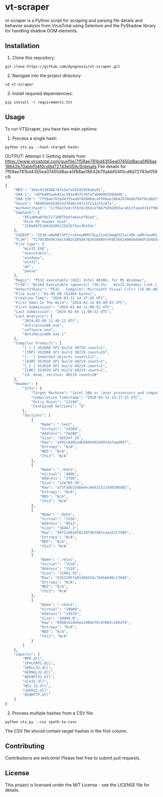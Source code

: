 # vt-scraper

vt-scraper is a Python script for scraping and parsing file details and behavior analysis from VirusTotal using Selenium and the PyShadow library for handling shadow DOM elements.

## Installation

1. Clone this repository:
```
git clone https://github.com/dyngnosis/vt-scraper.git
```
2. Navigate into the project directory:
```
cd vt-scraper
```
3. Install required dependencies:
```
pip install -r requirements.txt
```

## Usage

To run VTScraper, you have two main options:

1. Process a single hash:
```
python vts.py --hash <target-hash>
```
OUTPUT:
Attempt 1: Getting details from https://www.virustotal.com/gui/file/7f59ae781bd4355ea07450d8aca5f68ae18642b70abbf04f0cd8d72743e059c9/details
File details for 7f59ae781bd4355ea07450d8aca5f68ae18642b70abbf04f0cd8d72743e059c9:
```python
{
    "MD5": "3b6c915658b74fe1efa43545d59a8a91",
    "SHA-1": "e0fb405aab45ac201e9b7e70fafab068635048db",
    "SHA-256": "7f59ae781bd4355ea07450d8aca5f68ae18642b70abbf04f0cd8d72743e059c9",
    "Vhash": "064056655d655d70d8z447z37z13z25zd7z",
    "Authentihash": "11f6427edc5f078c950cefb675892093acab13faeed741f960338f3d89f9d5d5",
    "Imphash": [
        "851a0ba8fbb71710075bdfe6dcef92eb",
        "Rich PE header hash",
        "256b60751602028612562b73ecdb163c"
    ],
    "SSDEEP": "1536:wNeRBl5PT/rx1mzwRMSTdLpJ1vAl0mgEO2leiYBk:wQRrmzwR5J+gbWeZ",
    "TLSH": "T17953DF06746C54B2CEB58670293A6B5F9FBE560240B4844B4F3D4E9A3ED5032E73E376",
    "File type": [
        "Win32 EXE",
        "executable",
        "windows",
        "win32",
        "pe",
        "peexe"
    ],
    "Magic": "PE32 executable (GUI) Intel 80386, for MS Windows",
    "TrID": "Win64 Executable (generic) (30.2%)   Win32 Dynamic Link Library (generic) (18.9%)   Win16 NE executable (generic) (14.5%)",
    "DetectItEasy": "PE32   Compiler: Microsoft Visual C/C++ (16.00.40219) [LTCG/C]   Linker: Microsoft Linker (10.00.40219)",
    "File size": "61.00 KB (62464 bytes)",
    "Creation Time": "2020-03-31 14:17:25 UTC",
    "First Seen In The Wild": "2024-02-14 03:49:43 UTC",
    "First Submission": "2024-02-04 11:00:52 UTC",
    "Last Submission": "2024-02-04 11:00:52 UTC",
    "Last Analysis": [
        "2024-02-09 11:46:12 UTC",
        "antirecuvadb.exe",
        "software.exe",
        "AntiRecuvaDB.exe.1"
    ],
    "Compiler Products": [
        "[ C ] VS2008 SP1 build 30729 count=1",
        "[IMP] VS2008 SP1 build 30729 count=19",
        "[---] Unmarked objects count=111",
        "[ASM] VS2010 SP1 build 40219 count=1",
        "[ C ] VS2010 SP1 build 40219 count=1",
        "[LNK] VS2010 SP1 build 40219 count=1",
        "id: 0xae, version: 40219 count=18"
    ],
    "Header": {
        "Info": {
            "Target Machine": "Intel 386 or later processors and compatible processors",
            "Compilation Timestamp": "2020-03-31 14:17:25 UTC",
            "Entry Point": "12199",
            "Contained Sections": "5"
        },
        "Sections": [
            {
                "Name": ".text",
                "Virtual": "34304",
                "Address": "34200",
                "Size": "165247.25",
                "Raw": "a491c4d91a4b5889442e891da7aad09f",
                "Entropy": "N/A",
                "MD5": "N/A",
                "Chi2": "N/A"
            },
            {
                "Name": ".rdata",
                "Virtual": "4096",
                "Address": "3708",
                "Size": "124785.38",
                "Raw": "a73fadb324bbeec4e8315214d839bd02",
                "Entropy": "N/A",
                "MD5": "N/A",
                "Chi2": "N/A"
            },
            {
                "Name": ".data",
                "Virtual": "1536",
                "Address": "9913",
                "Size": "38487.2",
                "Raw": "49712d83df01207463982caea3157486",
                "Entropy": "N/A",
                "MD5": "N/A",
                "Chi2": "N/A"
            },
            {
                "Name": ".reloc",
                "Virtual": "1536",
                "Address": "1518",
                "Size": "31901.55",
                "Raw": "63531957a01468434c794b6b08c13046",
                "Entropy": "N/A",
                "MD5": "N/A",
                "Chi2": "N/A"
            },
            {
                "Name": ".cdata",
                "Virtual": "19968",
                "Address": "19576",
                "Size": "10989.8",
                "Raw": "8948151844ee1989efbc97805c18b3f6",
                "Entropy": "N/A",
                "MD5": "N/A",
                "Chi2": "N/A"
            }
        ]
    },
    "Imports": [
        "MPR.dll",
        "IPHLPAPI.DLL",
        "SHELL32.dll",
        "KERNEL32.dll",
        "ADVAPI32.dll",
        "ole32.dll",
        "WS2_32.dll",
        "USER32.dll",
        "WINHTTP.dll"
    ]
}
```

2. Process multiple hashes from a CSV file:
```
python vts.py --csv <path-to-csv>
```

The CSV file should contain target hashes in the first column.

## Contributing

Contributions are welcome! Please feel free to submit pull requests.

## License

This project is licensed under the MIT License - see the LICENSE file for details.
